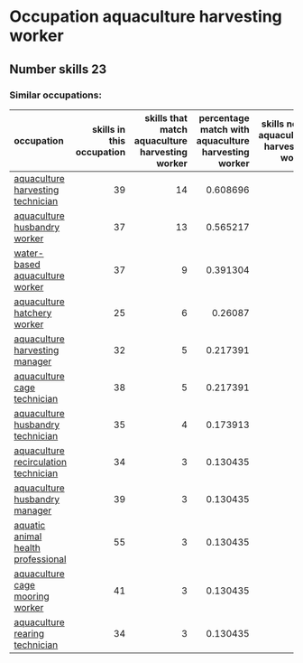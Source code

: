 # Occupation aquaculture harvesting worker
## Number skills 23
### Similar occupations:
| occupation                                                                      |   skills in this occupation |   skills that match aquaculture harvesting worker |   percentage match with aquaculture harvesting worker |   skills not in aquaculture harvesting worker |
|:--------------------------------------------------------------------------------|----------------------------:|--------------------------------------------------:|------------------------------------------------------:|----------------------------------------------:|
| [aquaculture harvesting technician](aquaculture_harvesting_technician.md)       |                          39 |                                                14 |                                              0.608696 |                                            25 |
| [aquaculture husbandry worker](aquaculture_husbandry_worker.md)                 |                          37 |                                                13 |                                              0.565217 |                                            24 |
| [water-based aquaculture worker](water-based_aquaculture_worker.md)             |                          37 |                                                 9 |                                              0.391304 |                                            28 |
| [aquaculture hatchery worker](aquaculture_hatchery_worker.md)                   |                          25 |                                                 6 |                                              0.26087  |                                            19 |
| [aquaculture harvesting manager](aquaculture_harvesting_manager.md)             |                          32 |                                                 5 |                                              0.217391 |                                            27 |
| [aquaculture cage technician](aquaculture_cage_technician.md)                   |                          38 |                                                 5 |                                              0.217391 |                                            33 |
| [aquaculture husbandry technician](aquaculture_husbandry_technician.md)         |                          35 |                                                 4 |                                              0.173913 |                                            31 |
| [aquaculture recirculation technician](aquaculture_recirculation_technician.md) |                          34 |                                                 3 |                                              0.130435 |                                            31 |
| [aquaculture husbandry manager](aquaculture_husbandry_manager.md)               |                          39 |                                                 3 |                                              0.130435 |                                            36 |
| [aquatic animal health professional](aquatic_animal_health_professional.md)     |                          55 |                                                 3 |                                              0.130435 |                                            52 |
| [aquaculture cage mooring worker](aquaculture_cage_mooring_worker.md)           |                          41 |                                                 3 |                                              0.130435 |                                            38 |
| [aquaculture rearing technician](aquaculture_rearing_technician.md)             |                          34 |                                                 3 |                                              0.130435 |                                            31 |
